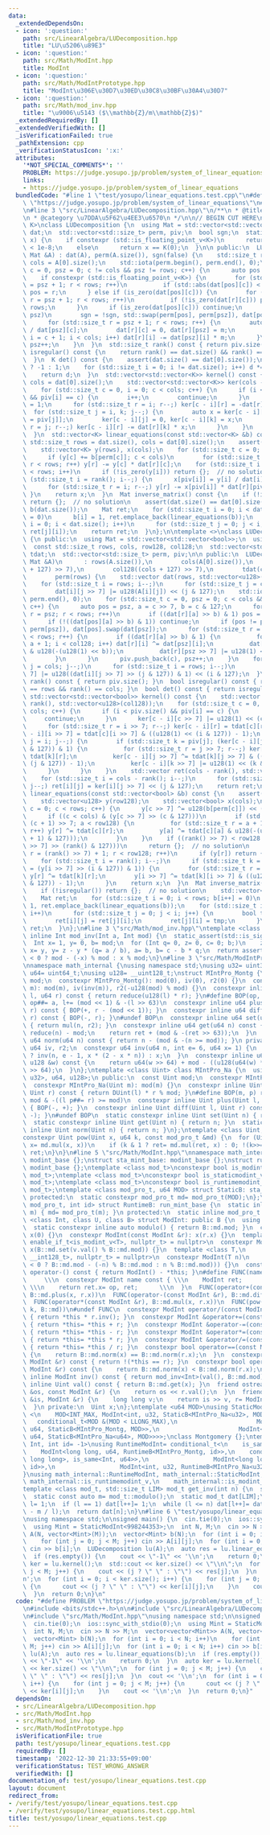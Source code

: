 ```yaml
---
data:
  _extendedDependsOn:
  - icon: ':question:'
    path: src/LinearAlgebra/LUDecomposition.hpp
    title: "LU\u5206\u89E3"
  - icon: ':question:'
    path: src/Math/ModInt.hpp
    title: ModInt
  - icon: ':question:'
    path: src/Math/ModIntPrototype.hpp
    title: "ModInt\u306E\u30D7\u30ED\u30C8\u30BF\u30A4\u30D7"
  - icon: ':question:'
    path: src/Math/mod_inv.hpp
    title: "\u9006\u5143 ($\\mathbb{Z}/m\\mathbb{Z}$)"
  _extendedRequiredBy: []
  _extendedVerifiedWith: []
  _isVerificationFailed: true
  _pathExtension: cpp
  _verificationStatusIcon: ':x:'
  attributes:
    '*NOT_SPECIAL_COMMENTS*': ''
    PROBLEM: https://judge.yosupo.jp/problem/system_of_linear_equations
    links:
    - https://judge.yosupo.jp/problem/system_of_linear_equations
  bundledCode: "#line 1 \"test/yosupo/linear_equations.test.cpp\"\n#define PROBLEM\
    \ \"https://judge.yosupo.jp/problem/system_of_linear_equations\"\n#include <bits/stdc++.h>\n\
    \n#line 3 \"src/LinearAlgebra/LUDecomposition.hpp\"\n/**\n * @title LU\u5206\u89E3\
    \n * @category \u7DDA\u5F62\u4EE3\u6570\n */\n\n// BEGIN CUT HERE\ntemplate <class\
    \ K>\nclass LUDecomposition {\n  using Mat = std::vector<std::vector<K>>;\n  Mat\
    \ dat;\n  std::vector<std::size_t> perm, piv;\n  bool sgn;\n  static bool is_zero(K\
    \ x) {\n    if constexpr (std::is_floating_point_v<K>)\n      return std::abs(x)\
    \ < 1e-8;\n    else\n      return x == K(0);\n  }\n\n public:\n  LUDecomposition(const\
    \ Mat &A) : dat(A), perm(A.size()), sgn(false) {\n    std::size_t rows = A.size(),\
    \ cols = A[0].size();\n    std::iota(perm.begin(), perm.end(), 0);\n    for (std::size_t\
    \ c = 0, psz = 0; c != cols && psz != rows; c++) {\n      auto pos = psz;\n  \
    \    if constexpr (std::is_floating_point_v<K>) {\n        for (std::size_t r\
    \ = psz + 1; r < rows; r++)\n          if (std::abs(dat[pos][c]) < std::abs(dat[r][c]))\
    \ pos = r;\n      } else if (is_zero(dat[pos][c])) {\n        for (std::size_t\
    \ r = psz + 1; r < rows; r++)\n          if (!is_zero(dat[r][c])) pos = r, r =\
    \ rows;\n      }\n      if (is_zero(dat[pos][c])) continue;\n      if (pos !=\
    \ psz)\n        sgn = !sgn, std::swap(perm[pos], perm[psz]), dat[pos].swap(dat[psz]);\n\
    \      for (std::size_t r = psz + 1; r < rows; r++) {\n        auto m = dat[r][c]\
    \ / dat[psz][c];\n        dat[r][c] = 0, dat[r][psz] = m;\n        for (std::size_t\
    \ i = c + 1; i < cols; i++) dat[r][i] -= dat[psz][i] * m;\n      }\n      piv.emplace_back(c),\
    \ psz++;\n    }\n  }\n  std::size_t rank() const { return piv.size(); }\n  bool\
    \ isregular() const {\n    return rank() == dat.size() && rank() == dat[0].size();\n\
    \  }\n  K det() const {\n    assert(dat.size() == dat[0].size());\n    K d = sgn\
    \ ? -1 : 1;\n    for (std::size_t i = 0; i != dat.size(); i++) d *= dat[i][i];\n\
    \    return d;\n  }\n  std::vector<std::vector<K>> kernel() const {\n    std::size_t\
    \ cols = dat[0].size();\n    std::vector<std::vector<K>> ker(cols - rank(), std::vector<K>(cols));\n\
    \    for (std::size_t c = 0, i = 0; c < cols; c++) {\n      if (i < piv.size()\
    \ && piv[i] == c) {\n        i++;\n        continue;\n      }\n      ker[c - i][c]\
    \ = 1;\n      for (std::size_t r = i; r--;) ker[c - i][r] = -dat[r][c];\n    \
    \  for (std::size_t j = i, k; j--;) {\n        auto x = ker[c - i][j] / dat[j][k\
    \ = piv[j]];\n        ker[c - i][j] = 0, ker[c - i][k] = x;\n        for (std::size_t\
    \ r = j; r--;) ker[c - i][r] -= dat[r][k] * x;\n      }\n    }\n    return ker;\n\
    \  }\n  std::vector<K> linear_equations(const std::vector<K> &b) const {\n   \
    \ std::size_t rows = dat.size(), cols = dat[0].size();\n    assert(rows <= b.size());\n\
    \    std::vector<K> y(rows), x(cols);\n    for (std::size_t c = 0; c < rows; c++)\n\
    \      if (y[c] += b[perm[c]]; c < cols)\n        for (std::size_t r = c + 1;\
    \ r < rows; r++) y[r] -= y[c] * dat[r][c];\n    for (std::size_t i = rank(); i\
    \ < rows; i++)\n      if (!is_zero(y[i])) return {};  // no solution\n    for\
    \ (std::size_t i = rank(); i--;) {\n      x[piv[i]] = y[i] / dat[i][piv[i]];\n\
    \      for (std::size_t r = i; r--;) y[r] -= x[piv[i]] * dat[r][piv[i]];\n   \
    \ }\n    return x;\n  }\n  Mat inverse_matrix() const {\n    if (!isregular())\
    \ return {};  // no solution\n    assert(dat.size() == dat[0].size());\n    std::vector<K>\
    \ b(dat.size());\n    Mat ret;\n    for (std::size_t i = 0; i < dat.size(); b[i++]\
    \ = 0)\n      b[i] = 1, ret.emplace_back(linear_equations(b));\n    for (std::size_t\
    \ i = 0; i < dat.size(); i++)\n      for (std::size_t j = 0; j < i; j++) std::swap(ret[i][j],\
    \ ret[j][i]);\n    return ret;\n  }\n};\n\ntemplate <>\nclass LUDecomposition<bool>\
    \ {\n public:\n  using Mat = std::vector<std::vector<bool>>;\n  using u128 = __uint128_t;\n\
    \  const std::size_t rows, cols, row128, col128;\n  std::vector<std::vector<u128>>\
    \ tdat;\n  std::vector<std::size_t> perm, piv;\n\n public:\n  LUDecomposition(const\
    \ Mat &A)\n      : rows(A.size()),\n        cols(A[0].size()),\n        row128((rows\
    \ + 127) >> 7),\n        col128((cols + 127) >> 7),\n        tdat(cols, std::vector<u128>(row128)),\n\
    \        perm(rows) {\n    std::vector dat(rows, std::vector<u128>(col128));\n\
    \    for (std::size_t i = rows; i--;)\n      for (std::size_t j = cols; j--;)\n\
    \        dat[i][j >> 7] |= u128(A[i][j]) << (j & 127);\n    std::iota(perm.begin(),\
    \ perm.end(), 0);\n    for (std::size_t c = 0, psz = 0; c < cols && psz < rows;\
    \ c++) {\n      auto pos = psz, a = c >> 7, b = c & 127;\n      for (std::size_t\
    \ r = psz; r < rows; r++)\n        if ((dat[r][a] >> b) & 1) pos = r, r = rows;\n\
    \      if (!((dat[pos][a] >> b) & 1)) continue;\n      if (pos != psz) std::swap(perm[pos],\
    \ perm[psz]), dat[pos].swap(dat[psz]);\n      for (std::size_t r = psz + 1; r\
    \ < rows; r++) {\n        if ((dat[r][a] >> b) & 1) {\n          for (auto i =\
    \ a + 1; i < col128; i++) dat[r][i] ^= dat[psz][i];\n          dat[r][a] ^= dat[psz][a]\
    \ & u128(-(u128(1) << b));\n          dat[r][psz >> 7] |= u128(1) << (psz & 127);\n\
    \        }\n      }\n      piv.push_back(c), psz++;\n    }\n    for (std::size_t\
    \ j = cols; j--;)\n      for (std::size_t i = rows; i--;)\n        tdat[j][i >>\
    \ 7] |= u128((dat[i][j >> 7] >> (j & 127)) & 1) << (i & 127);\n  }\n  std::size_t\
    \ rank() const { return piv.size(); }\n  bool isregular() const { return rank()\
    \ == rows && rank() == cols; }\n  bool det() const { return isregular(); }\n \
    \ std::vector<std::vector<bool>> kernel() const {\n    std::vector ker(cols -\
    \ rank(), std::vector<u128>(col128));\n    for (std::size_t c = 0, i = 0; c <\
    \ cols; c++) {\n      if (i < piv.size() && piv[i] == c) {\n        i++;\n   \
    \     continue;\n      }\n      ker[c - i][c >> 7] |= u128(1) << (c & 127);\n\
    \      for (std::size_t r = i >> 7; r--;) ker[c - i][r] = tdat[c][r];\n      ker[c\
    \ - i][i >> 7] = tdat[c][i >> 7] & ((u128(1) << (i & 127)) - 1);\n      for (std::size_t\
    \ j = i; j--;) {\n        if (std::size_t k = piv[j]; (ker[c - i][j >> 7] >> (j\
    \ & 127)) & 1) {\n          for (std::size_t r = j >> 7; r--;) ker[c - i][r] ^=\
    \ tdat[k][r];\n          ker[c - i][j >> 7] ^= tdat[k][j >> 7] & ((u128(1) <<\
    \ (j & 127)) - 1);\n          ker[c - i][k >> 7] |= u128(1) << (k & 127);\n  \
    \      }\n      }\n    }\n    std::vector ret(cols - rank(), std::vector<bool>(cols));\n\
    \    for (std::size_t i = cols - rank(); i--;)\n      for (std::size_t j = cols;\
    \ j--;) ret[i][j] = ker[i][j >> 7] << (j & 127);\n    return ret;\n  }\n  std::vector<bool>\
    \ linear_equations(const std::vector<bool> &b) const {\n    assert(rows <= b.size());\n\
    \    std::vector<u128> y(row128);\n    std::vector<bool> x(cols);\n    for (std::size_t\
    \ c = 0; c < rows; c++) {\n      y[c >> 7] ^= u128(b[perm[c]]) << (c & 127);\n\
    \      if ((c < cols) & (y[c >> 7] >> (c & 127)))\n        if (std::size_t a =\
    \ (c + 1) >> 7; a < row128) {\n          for (std::size_t r = a + 1; r < row128;\
    \ r++) y[r] ^= tdat[c][r];\n          y[a] ^= tdat[c][a] & u128(-(u128(1) << ((c\
    \ + 1) & 127)));\n        }\n    }\n    if ((rank() >> 7) < row128 && (y[rank()\
    \ >> 7] >> (rank() & 127)))\n      return {};  // no solution\n    for (std::size_t\
    \ r = (rank() >> 7) + 1; r < row128; r++)\n      if (y[r]) return {};  // no solution\n\
    \    for (std::size_t i = rank(); i--;)\n      if (std::size_t k = piv[i]; (x[k]\
    \ = (y[i >> 7] >> (i & 127)) & 1)) {\n        for (std::size_t r = i >> 7; r--;)\
    \ y[r] ^= tdat[k][r];\n        y[i >> 7] ^= tdat[k][i >> 7] & ((u128(1) << (i\
    \ & 127)) - 1);\n      }\n    return x;\n  }\n  Mat inverse_matrix() const {\n\
    \    if (!isregular()) return {};  // no solution\n    std::vector<bool> b(rows);\n\
    \    Mat ret;\n    for (std::size_t i = 0; i < rows; b[i++] = 0)\n      b[i] =\
    \ 1, ret.emplace_back(linear_equations(b));\n    for (std::size_t i = 0; i < rows;\
    \ i++)\n      for (std::size_t j = 0; j < i; j++) {\n        bool tmp = ret[i][j];\n\
    \        ret[i][j] = ret[j][i];\n        ret[j][i] = tmp;\n      }\n    return\
    \ ret;\n  }\n};\n#line 3 \"src/Math/mod_inv.hpp\"\ntemplate <class Int> constexpr\
    \ inline Int mod_inv(Int a, Int mod) {\n  static_assert(std::is_signed_v<Int>);\n\
    \  Int x= 1, y= 0, b= mod;\n  for (Int q= 0, z= 0, c= 0; b;)\n    z= x, c= a,\
    \ x= y, y= z - y * (q= a / b), a= b, b= c - b * q;\n  return assert(a == 1), x\
    \ < 0 ? mod - (-x) % mod : x % mod;\n}\n#line 3 \"src/Math/ModIntPrototype.hpp\"\
    \nnamespace math_internal {\nusing namespace std;\nusing u32= uint32_t;\nusing\
    \ u64= uint64_t;\nusing u128= __uint128_t;\nstruct MIntPro_Montg {\n  const u64\
    \ mod;\n  constexpr MIntPro_Montg(): mod(0), iv(0), r2(0) {}\n  constexpr MIntPro_Montg(u64\
    \ m): mod(m), iv(inv(m)), r2(-u128(mod) % mod) {}\n  constexpr inline u64 mul(u64\
    \ l, u64 r) const { return reduce(u128(l) * r); }\n#define BOP(op, a) return l\
    \ op##= a, l+= (mod << 1) & -(l >> 63)\n  constexpr inline u64 plus(u64 l, u64\
    \ r) const { BOP(+, r - (mod << 1)); }\n  constexpr inline u64 diff(u64 l, u64\
    \ r) const { BOP(-, r); }\n#undef BOP\n  constexpr inline u64 set(u64 n) const\
    \ { return mul(n, r2); }\n  constexpr inline u64 get(u64 n) const {\n    u64 ret=\
    \ reduce(n) - mod;\n    return ret + (mod & -(ret >> 63));\n  }\n  constexpr inline\
    \ u64 norm(u64 n) const { return n - (mod & -(n >= mod)); }\n private:\n  const\
    \ u64 iv, r2;\n  constexpr u64 inv(u64 n, int e= 6, u64 x= 1) {\n    return e\
    \ ? inv(n, e - 1, x * (2 - x * n)) : x;\n  }\n  constexpr inline u64 reduce(const\
    \ u128 &w) const {\n    return u64(w >> 64) + mod - ((u128(u64(w) * iv) * mod)\
    \ >> 64);\n  }\n};\ntemplate <class Uint> class MIntPro_Na {\n  using DUint= conditional_t<is_same_v<Uint,\
    \ u32>, u64, u128>;\n public:\n  const Uint mod;\n  constexpr MIntPro_Na(): mod(0){};\n\
    \  constexpr MIntPro_Na(Uint m): mod(m) {}\n  constexpr inline Uint mul(Uint l,\
    \ Uint r) const { return DUint(l) * r % mod; }\n#define BOP(m, p) return l m##=\
    \ mod & -((l p##= r) >= mod)\n  constexpr inline Uint plus(Uint l, Uint r) const\
    \ { BOP(-, +); }\n  constexpr inline Uint diff(Uint l, Uint r) const { BOP(+,\
    \ -); }\n#undef BOP\n  static constexpr inline Uint set(Uint n) { return n; }\n\
    \  static constexpr inline Uint get(Uint n) { return n; }\n  static constexpr\
    \ inline Uint norm(Uint n) { return n; }\n};\ntemplate <class Uint, class mod_pro_t>\n\
    constexpr Uint pow(Uint x, u64 k, const mod_pro_t &md) {\n  for (Uint ret= md.set(1);;\
    \ x= md.mul(x, x))\n    if (k & 1 ? ret= md.mul(ret, x) : 0; !(k>>= 1)) return\
    \ ret;\n}\n}\n#line 5 \"src/Math/ModInt.hpp\"\nnamespace math_internal {\nstruct\
    \ modint_base {};\nstruct sta_mint_base: modint_base {};\nstruct run_mint_base:\
    \ modint_base {};\ntemplate <class mod_t>\nconstexpr bool is_modint_v= is_base_of_v<modint_base,\
    \ mod_t>;\ntemplate <class mod_t>\nconstexpr bool is_staticmodint_v= is_base_of_v<sta_mint_base,\
    \ mod_t>;\ntemplate <class mod_t>\nconstexpr bool is_runtimemodint_v= is_base_of_v<run_mint_base,\
    \ mod_t>;\ntemplate <class mod_pro_t, u64 MOD> struct StaticB: sta_mint_base {\n\
    \ protected:\n  static constexpr mod_pro_t md= mod_pro_t(MOD);\n};\ntemplate <class\
    \ mod_pro_t, int id> struct RuntimeB: run_mint_base {\n  static inline void set_mod(u64\
    \ m) { md= mod_pro_t(m); }\n protected:\n  static inline mod_pro_t md;\n};\ntemplate\
    \ <class Int, class U, class B> struct ModInt: public B {\n  using Uint= U;\n\
    \  static constexpr inline auto modulo() { return B::md.mod; }\n  constexpr ModInt():\
    \ x(0) {}\n  constexpr ModInt(const ModInt &r): x(r.x) {}\n  template <class T,\
    \ enable_if_t<is_modint_v<T>, nullptr_t> = nullptr>\n  constexpr ModInt(T v):\
    \ x(B::md.set(v.val() % B::md.mod)) {}\n  template <class T,\n            enable_if_t<is_convertible_v<T,\
    \ __int128_t>, nullptr_t> = nullptr>\n  constexpr ModInt(T n)\n      : x(B::md.set((n\
    \ < 0 ? B::md.mod - (-n) % B::md.mod : n % B::md.mod))) {}\n  constexpr ModInt\
    \ operator-() const { return ModInt() - *this; }\n#define FUNC(name, op)     \
    \     \\\n  constexpr ModInt name const { \\\n    ModInt ret;                \
    \ \\\n    return ret.x= op, ret;      \\\n  }\n  FUNC(operator+(const ModInt &r),\
    \ B::md.plus(x, r.x))\n  FUNC(operator-(const ModInt &r), B::md.diff(x, r.x))\n\
    \  FUNC(operator*(const ModInt &r), B::md.mul(x, r.x))\n  FUNC(pow(u64 k), math_internal::pow(x,\
    \ k, B::md))\n#undef FUNC\n  constexpr ModInt operator/(const ModInt &r) const\
    \ { return *this * r.inv(); }\n  constexpr ModInt &operator+=(const ModInt &r)\
    \ { return *this= *this + r; }\n  constexpr ModInt &operator-=(const ModInt &r)\
    \ { return *this= *this - r; }\n  constexpr ModInt &operator*=(const ModInt &r)\
    \ { return *this= *this * r; }\n  constexpr ModInt &operator/=(const ModInt &r)\
    \ { return *this= *this / r; }\n  constexpr bool operator==(const ModInt &r) const\
    \ {\n    return B::md.norm(x) == B::md.norm(r.x);\n  }\n  constexpr bool operator!=(const\
    \ ModInt &r) const { return !(*this == r); }\n  constexpr bool operator<(const\
    \ ModInt &r) const {\n    return B::md.norm(x) < B::md.norm(r.x);\n  }\n  constexpr\
    \ inline ModInt inv() const { return mod_inv<Int>(val(), B::md.mod); }\n  constexpr\
    \ inline Uint val() const { return B::md.get(x); }\n  friend ostream &operator<<(ostream\
    \ &os, const ModInt &r) {\n    return os << r.val();\n  }\n  friend istream &operator>>(istream\
    \ &is, ModInt &r) {\n    long long v;\n    return is >> v, r= ModInt(v), is;\n\
    \  }\n private:\n  Uint x;\n};\ntemplate <u64 MOD>\nusing StaticModInt=\n    conditional_t\
    \ <\n    MOD<INT_MAX, ModInt<int, u32, StaticB<MIntPro_Na<u32>, MOD>>,\n     \
    \   conditional_t<MOD &(MOD < LLONG_MAX),\n                      ModInt<long long,\
    \ u64, StaticB<MIntPro_Montg, MOD>>,\n                      ModInt<long long,\
    \ u64, StaticB<MIntPro_Na<u64>, MOD>>>>;\nclass Montgomery {};\ntemplate <class\
    \ Int, int id= -1>\nusing RuntimeModInt= conditional_t<\n    is_same_v<Int, Montgomery>,\n\
    \    ModInt<long long, u64, RuntimeB<MIntPro_Montg, id>>,\n    conditional_t<disjunction_v<is_same<Int,\
    \ long long>, is_same<Int, u64>>,\n                  ModInt<long long, u64, RuntimeB<MIntPro_Na<u64>,\
    \ id>>,\n                  ModInt<int, u32, RuntimeB<MIntPro_Na<u32>, id>>>>;\n\
    }\nusing math_internal::RuntimeModInt, math_internal::StaticModInt,\n    math_internal::Montgomery,\
    \ math_internal::is_runtimemodint_v,\n    math_internal::is_modint_v, math_internal::is_staticmodint_v;\n\
    template <class mod_t, std::size_t LIM> mod_t get_inv(int n) {\n  static_assert(is_modint_v<mod_t>);\n\
    \  static const auto m= mod_t::modulo();\n  static mod_t dat[LIM];\n  static int\
    \ l= 1;\n  if (l == 1) dat[l++]= 1;\n  while (l <= n) dat[l++]= dat[m % l] * (m\
    \ - m / l);\n  return dat[n];\n}\n#line 6 \"test/yosupo/linear_equations.test.cpp\"\
    \nusing namespace std;\n\nsigned main() {\n  cin.tie(0);\n  ios::sync_with_stdio(0);\n\
    \  using Mint = StaticModInt<998244353>;\n  int N, M;\n  cin >> N >> M;\n  vector<vector<Mint>>\
    \ A(N, vector<Mint>(M));\n  vector<Mint> b(N);\n  for (int i = 0; i < N; i++)\n\
    \    for (int j = 0; j < M; j++) cin >> A[i][j];\n  for (int i = 0; i < N; i++)\
    \ cin >> b[i];\n  LUDecomposition lu(A);\n  auto res = lu.linear_equations(b);\n\
    \  if (res.empty()) {\n    cout << \"-1\" << '\\n';\n    return 0;\n  }\n  auto\
    \ ker = lu.kernel();\n  std::cout << ker.size() << \"\\n\";\n  for (int j = 0;\
    \ j < M; j++) {\n    cout << (j ? \" \" : \"\") << res[j];\n  }\n  cout << '\\\
    n';\n  for (int i = 0; i < ker.size(); i++) {\n    for (int j = 0; j < M; j++)\
    \ {\n      cout << (j ? \" \" : \"\") << ker[i][j];\n    }\n    cout << '\\n';\n\
    \  }\n  return 0;\n}\n"
  code: "#define PROBLEM \"https://judge.yosupo.jp/problem/system_of_linear_equations\"\
    \n#include <bits/stdc++.h>\n\n#include \"src/LinearAlgebra/LUDecomposition.hpp\"\
    \n#include \"src/Math/ModInt.hpp\"\nusing namespace std;\n\nsigned main() {\n\
    \  cin.tie(0);\n  ios::sync_with_stdio(0);\n  using Mint = StaticModInt<998244353>;\n\
    \  int N, M;\n  cin >> N >> M;\n  vector<vector<Mint>> A(N, vector<Mint>(M));\n\
    \  vector<Mint> b(N);\n  for (int i = 0; i < N; i++)\n    for (int j = 0; j <\
    \ M; j++) cin >> A[i][j];\n  for (int i = 0; i < N; i++) cin >> b[i];\n  LUDecomposition\
    \ lu(A);\n  auto res = lu.linear_equations(b);\n  if (res.empty()) {\n    cout\
    \ << \"-1\" << '\\n';\n    return 0;\n  }\n  auto ker = lu.kernel();\n  std::cout\
    \ << ker.size() << \"\\n\";\n  for (int j = 0; j < M; j++) {\n    cout << (j ?\
    \ \" \" : \"\") << res[j];\n  }\n  cout << '\\n';\n  for (int i = 0; i < ker.size();\
    \ i++) {\n    for (int j = 0; j < M; j++) {\n      cout << (j ? \" \" : \"\")\
    \ << ker[i][j];\n    }\n    cout << '\\n';\n  }\n  return 0;\n}"
  dependsOn:
  - src/LinearAlgebra/LUDecomposition.hpp
  - src/Math/ModInt.hpp
  - src/Math/mod_inv.hpp
  - src/Math/ModIntPrototype.hpp
  isVerificationFile: true
  path: test/yosupo/linear_equations.test.cpp
  requiredBy: []
  timestamp: '2022-12-30 21:33:55+09:00'
  verificationStatus: TEST_WRONG_ANSWER
  verifiedWith: []
documentation_of: test/yosupo/linear_equations.test.cpp
layout: document
redirect_from:
- /verify/test/yosupo/linear_equations.test.cpp
- /verify/test/yosupo/linear_equations.test.cpp.html
title: test/yosupo/linear_equations.test.cpp
---
```

